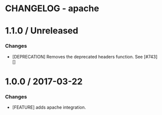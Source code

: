 # CHANGELOG - apache

1.1.0 / Unreleased
==================

### Changes

* [DEPRECATION] Removes the deprecated headers function. See [#743][]

1.0.0 / 2017-03-22
==================

### Changes

* [FEATURE] adds apache integration.
